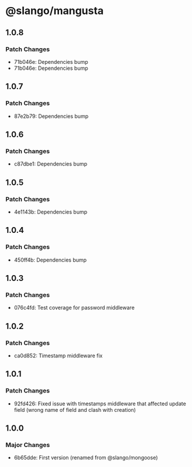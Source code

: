 # @slango/mangusta

## 1.0.8

### Patch Changes

- 71b046e: Dependencies bump
- 71b046e: Dependencies bump

## 1.0.7

### Patch Changes

- 87e2b79: Dependencies bump

## 1.0.6

### Patch Changes

- c87dbe1: Dependencies bump

## 1.0.5

### Patch Changes

- 4e1143b: Dependencies bump

## 1.0.4

### Patch Changes

- 450ff4b: Dependencies bump

## 1.0.3

### Patch Changes

- 076c4fd: Test coverage for password middleware

## 1.0.2

### Patch Changes

- ca0d852: Timestamp middleware fix

## 1.0.1

### Patch Changes

- 92fd426: Fixed issue with timestamps middleware that affected update field (wrong name of field and clash with creation)

## 1.0.0

### Major Changes

- 6b65dde: First version (renamed from @slango/mongoose)
